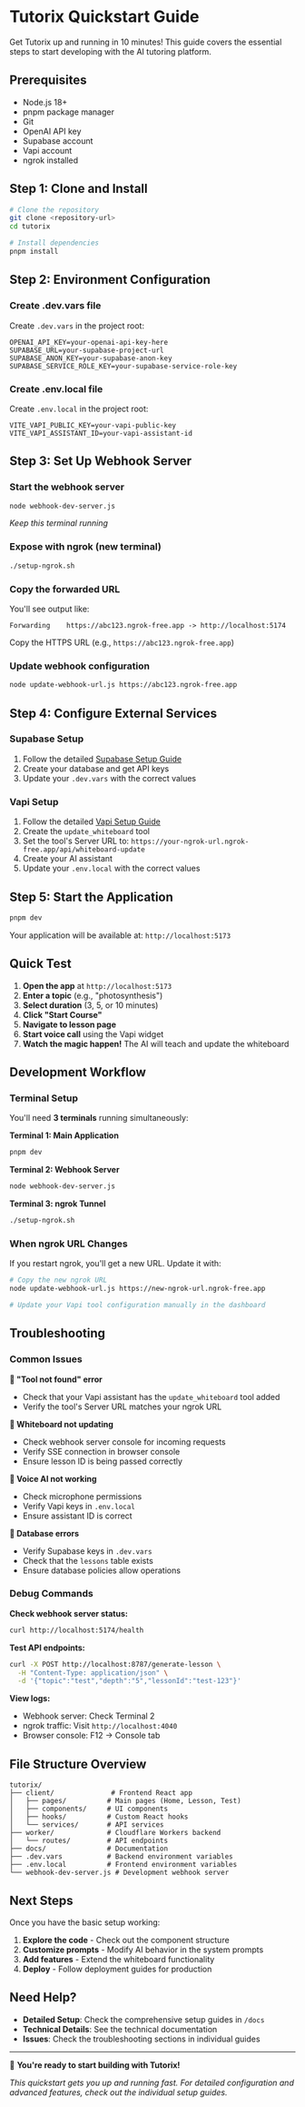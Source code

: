 # Tutorix Quickstart Guide

Get Tutorix up and running in 10 minutes! This guide covers the essential steps to start developing with the AI tutoring platform.

## Prerequisites

- Node.js 18+
- pnpm package manager
- Git
- OpenAI API key
- Supabase account
- Vapi account
- ngrok installed

## Step 1: Clone and Install

```bash
# Clone the repository
git clone <repository-url>
cd tutorix

# Install dependencies
pnpm install
```

## Step 2: Environment Configuration

### Create .dev.vars file
Create `.dev.vars` in the project root:

```env
OPENAI_API_KEY=your-openai-api-key-here
SUPABASE_URL=your-supabase-project-url
SUPABASE_ANON_KEY=your-supabase-anon-key
SUPABASE_SERVICE_ROLE_KEY=your-supabase-service-role-key
```

### Create .env.local file
Create `.env.local` in the project root:

```env
VITE_VAPI_PUBLIC_KEY=your-vapi-public-key
VITE_VAPI_ASSISTANT_ID=your-vapi-assistant-id
```

## Step 3: Set Up Webhook Server

### Start the webhook server
```bash
node webhook-dev-server.js
```
*Keep this terminal running*

### Expose with ngrok (new terminal)
```bash
./setup-ngrok.sh
```

### Copy the forwarded URL
You'll see output like:
```
Forwarding    https://abc123.ngrok-free.app -> http://localhost:5174
```

Copy the HTTPS URL (e.g., `https://abc123.ngrok-free.app`)

### Update webhook configuration
```bash
node update-webhook-url.js https://abc123.ngrok-free.app
```

## Step 4: Configure External Services

### Supabase Setup
1. Follow the detailed [Supabase Setup Guide](./supabase_setup.md)
2. Create your database and get API keys
3. Update your `.dev.vars` with the correct values

### Vapi Setup
1. Follow the detailed [Vapi Setup Guide](./vapi_setup.md)
2. Create the `update_whiteboard` tool
3. Set the tool's Server URL to: `https://your-ngrok-url.ngrok-free.app/api/whiteboard-update`
4. Create your AI assistant
5. Update your `.env.local` with the correct values

## Step 5: Start the Application

```bash
pnpm dev
```

Your application will be available at: `http://localhost:5173`

## Quick Test

1. **Open the app** at `http://localhost:5173`
2. **Enter a topic** (e.g., "photosynthesis")
3. **Select duration** (3, 5, or 10 minutes)
4. **Click "Start Course"**
5. **Navigate to lesson page** 
6. **Start voice call** using the Vapi widget
7. **Watch the magic happen!** The AI will teach and update the whiteboard

## Development Workflow

### Terminal Setup
You'll need **3 terminals** running simultaneously:

**Terminal 1: Main Application**
```bash
pnpm dev
```

**Terminal 2: Webhook Server**
```bash
node webhook-dev-server.js
```

**Terminal 3: ngrok Tunnel**
```bash
./setup-ngrok.sh
```

### When ngrok URL Changes
If you restart ngrok, you'll get a new URL. Update it with:

```bash
# Copy the new ngrok URL
node update-webhook-url.js https://new-ngrok-url.ngrok-free.app

# Update your Vapi tool configuration manually in the dashboard
```

## Troubleshooting

### Common Issues

**🚫 "Tool not found" error**
- Check that your Vapi assistant has the `update_whiteboard` tool added
- Verify the tool's Server URL matches your ngrok URL

**🚫 Whiteboard not updating**
- Check webhook server console for incoming requests
- Verify SSE connection in browser console
- Ensure lesson ID is being passed correctly

**🚫 Voice AI not working**
- Check microphone permissions
- Verify Vapi keys in `.env.local`
- Ensure assistant ID is correct

**🚫 Database errors**
- Verify Supabase keys in `.dev.vars`
- Check that the `lessons` table exists
- Ensure database policies allow operations

### Debug Commands

**Check webhook server status:**
```bash
curl http://localhost:5174/health
```

**Test API endpoints:**
```bash
curl -X POST http://localhost:8787/generate-lesson \
  -H "Content-Type: application/json" \
  -d '{"topic":"test","depth":"5","lessonId":"test-123"}'
```

**View logs:**
- Webhook server: Check Terminal 2
- ngrok traffic: Visit `http://localhost:4040`
- Browser console: F12 → Console tab

## File Structure Overview

```
tutorix/
├── client/              # Frontend React app
│   ├── pages/          # Main pages (Home, Lesson, Test)
│   ├── components/     # UI components
│   ├── hooks/          # Custom React hooks
│   └── services/       # API services
├── worker/             # Cloudflare Workers backend
│   └── routes/         # API endpoints
├── docs/               # Documentation
├── .dev.vars           # Backend environment variables
├── .env.local          # Frontend environment variables
└── webhook-dev-server.js # Development webhook server
```

## Next Steps

Once you have the basic setup working:

1. **Explore the code** - Check out the component structure
2. **Customize prompts** - Modify AI behavior in the system prompts
3. **Add features** - Extend the whiteboard functionality
4. **Deploy** - Follow deployment guides for production

## Need Help?

- **Detailed Setup**: Check the comprehensive setup guides in `/docs`
- **Technical Details**: See the technical documentation
- **Issues**: Check the troubleshooting sections in individual guides

---

🚀 **You're ready to start building with Tutorix!**

*This quickstart gets you up and running fast. For detailed configuration and advanced features, check out the individual setup guides.* 